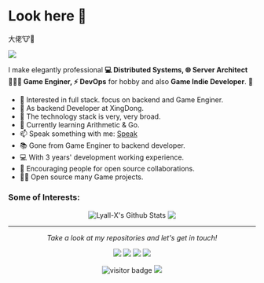 # Look here 👋   
大佬:cow::beer:   

![](https://github.com/Lyall-X/Lyall-X/blob/master/icons/header_.png)

I make elegantly professional **💻 Distributed Systems, 🌐 Server Architect 👨🏻‍💻 Game Enginer, ⚡ DevOps** for hobby and also **Game Indie Developer**. 🌈    

* 🧐   Interested in full stack. focus on backend and Game Enginer.
* 💼   As backend Developer at XingDong.
* 🔭   The technology stack is very, very broad.
* 🌱   Currently learning Arithmetic & Go.
* 📫   Speak something with me: [Speak](https://support.github.com/contact/feedback?category=profile&subject=Profile+README)
* 📚   Gone from Game Enginer to backend developer.
* 💻   With 3 years' development working experience.
* 👯   Encouraging people for open source collaborations.
* ✍🏻   Open source many Game projects.

### Some of Interests:    
<p align="center">  
<img align="center" src="https://github-readme-stats.vercel.app/api?username=Lyall-X&show_icons=true&line_height=27" alt="Lyall-X's Github Stats" />
<img align="center" src="https://github-readme-stats.vercel.app/api/top-langs/?username=Lyall-X&hide_langs_below=1&theme=default&line_height=27" />
</p>
  
<hr>
<p align="center">
  <i>Take a look at my repositories and let's get in touch!</i>

<p align="center">
<a href= "https://github.com/Lyall-X/GameServer"><img src="https://img.icons8.com/material-outlined/27/000000/ball-point-pen.png"/></a>
<a href= "https://github.com/Lyall-X/Dota2RPGDesign"><img src="https://img.icons8.com/material-outlined/30/000000/linkedin.png"/></a>
<a href= "https://twitter.com"><img src="https://img.icons8.com/material-outlined/30/000000/twitter.png"/></a>
<a href= "https://github.com/Lyall-X"><img src="https://img.icons8.com/material-outlined/27/000000/geography.png"/></a>
</p>

<p  align="center">
<img src="https://visitor-badge.laobi.icu/badge?page_id=Lyall-X.Lyall-X" alt="visitor badge"/>  
<a title="Hits" target="_blank" href="https://github.com/Lyall-X/hits"><img src="https://hits.b3log.org/Lyall-X/hits.svg">     
</p>

</p>
